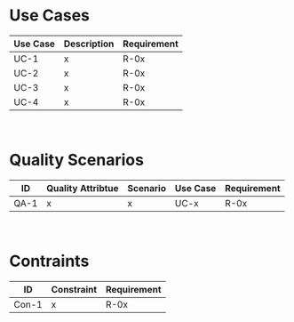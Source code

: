 # Use Cases


| Use Case | Description | Requirement |
| -------- | ----------- | ----------- |
| UC-1 | x | R-0x |
| UC-2 | x | R-0x |
| UC-3 | x | R-0x |
| UC-4 | x | R-0x |
<br>

# Quality Scenarios
| ID | Quality Attribtue | Scenario | Use Case | Requirement |
| -- | ----------------- | -------- | -------- | ----------- |
| QA-1 | x | x | UC-x | R-0x | 
<br>

# Contraints
| ID | Constraint | Requirement |
| -------- | ----------- | ----------- |
| Con-1 | x | R-0x |
